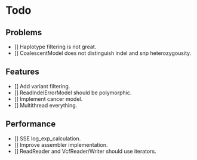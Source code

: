 # Todo

## Problems

- [] Haplotype filtering is not great.
- [] CoalescentModel does not distinguish indel and snp heterozygousity.

## Features

- [] Add variant filtering.
- [] ReadIndelErrorModel should be polymorphic.
- [] Implement cancer model.
- [] Multithread everything.

## Performance

- [] SSE log_exp_calculation.
- [] Improve assembler implementation.
- [] ReadReader and VcfReader/Writer should use iterators.

